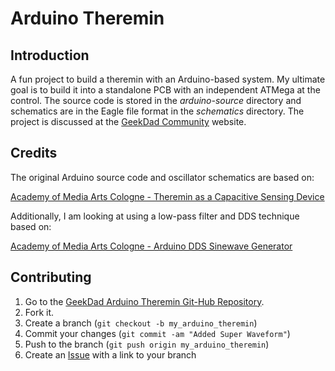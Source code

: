 Arduino Theremin
================

Introduction
------------

A fun project to build a theremin with an Arduino-based system. My ultimate goal is to build it into a standalone PCB with an independent ATMega at the control. The source code is stored in the _arduino-source_ directory and schematics are in the Eagle file format in the _schematics_ directory. The project is discussed at the [GeekDad Community](http://geekdad.hotwired.com/group/arduino-theremin) website.

Credits
-------

The original Arduino source code and oscillator schematics are based on:

[Academy of Media Arts Cologne - Theremin as a Capacitive Sensing Device](http://interface.khm.de/index.php/lab/experiments/theremin-as-a-capacitive-sensing-device/)

Additionally, I am looking at using a low-pass filter and DDS technique based on:

[Academy of Media Arts Cologne - Arduino DDS Sinewave Generator](http://interface.khm.de/index.php/lab/experiments/arduino-dds-sinewave-generator/)

Contributing
------------

1. Go to the [GeekDad Arduino Theremin Git-Hub Repository](https://github.com/WiredGeekDad/arduino-theremin).
2. Fork it.
3. Create a branch (`git checkout -b my_arduino_theremin`)
4. Commit your changes (`git commit -am "Added Super Waveform"`)
5. Push to the branch (`git push origin my_arduino_theremin`)
6. Create an [Issue](https://github.com/WiredGeekDad/arduino-theremin/issues) with a link to your branch